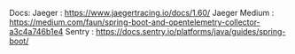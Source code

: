 Docs:
Jaeger : https://www.jaegertracing.io/docs/1.60/
Jaeger Medium :  https://medium.com/faun/spring-boot-and-opentelemetry-collector-a3c4a746b1e4
Sentry : https://docs.sentry.io/platforms/java/guides/spring-boot/
